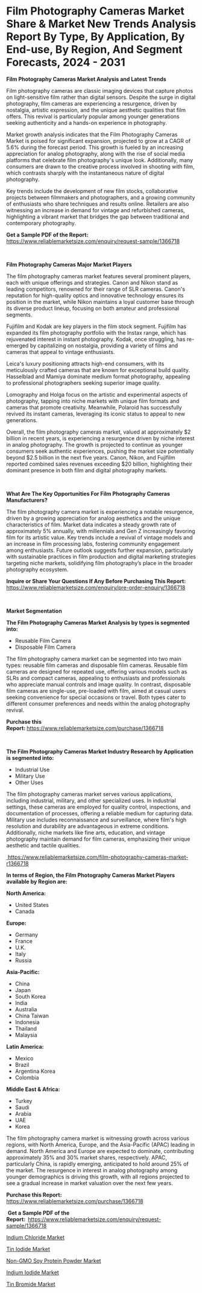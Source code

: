 <p><h1>Film Photography Cameras Market Share & Market New Trends Analysis Report By Type, By Application, By End-use, By Region, And Segment Forecasts, 2024 - 2031</h1></p><p><strong>Film Photography Cameras Market Analysis and Latest Trends</strong></p>
<p><p>Film photography cameras are classic imaging devices that capture photos on light-sensitive film rather than digital sensors. Despite the surge in digital photography, film cameras are experiencing a resurgence, driven by nostalgia, artistic expression, and the unique aesthetic qualities that film offers. This revival is particularly popular among younger generations seeking authenticity and a hands-on experience in photography.</p><p>Market growth analysis indicates that the Film Photography Cameras Market is poised for significant expansion, projected to grow at a CAGR of 5.6% during the forecast period. This growth is fueled by an increasing appreciation for analog photography, along with the rise of social media platforms that celebrate film photography's unique look. Additionally, many consumers are drawn to the creative process involved in shooting with film, which contrasts sharply with the instantaneous nature of digital photography.</p><p>Key trends include the development of new film stocks, collaborative projects between filmmakers and photographers, and a growing community of enthusiasts who share techniques and results online. Retailers are also witnessing an increase in demand for vintage and refurbished cameras, highlighting a vibrant market that bridges the gap between traditional and contemporary photography.</p></p>
<p><strong>Get a Sample PDF of the Report:&nbsp;</strong> <a href="https://www.reliablemarketsize.com/enquiry/request-sample/1366718?utm_campaign=2005&utm_medium=2&utm_source=Github&utm_content=ia&utm_term=26122024&utm_id=film-photography-cameras">https://www.reliablemarketsize.com/enquiry/request-sample/1366718</a></p>
<p>&nbsp;</p>
<p><strong>Film Photography Cameras Major Market Players</strong></p>
<p><p>The film photography cameras market features several prominent players, each with unique offerings and strategies. Canon and Nikon stand as leading competitors, renowned for their range of SLR cameras. Canon's reputation for high-quality optics and innovative technology ensures its position in the market, while Nikon maintains a loyal customer base through its diverse product lineup, focusing on both amateur and professional segments. </p><p>Fujifilm and Kodak are key players in the film stock segment. Fujifilm has expanded its film photography portfolio with the Instax range, which has rejuvenated interest in instant photography. Kodak, once struggling, has re-emerged by capitalizing on nostalgia, providing a variety of films and cameras that appeal to vintage enthusiasts.</p><p>Leica's luxury positioning attracts high-end consumers, with its meticulously crafted cameras that are known for exceptional build quality. Hasselblad and Mamiya dominate medium format photography, appealing to professional photographers seeking superior image quality.</p><p>Lomography and Holga focus on the artistic and experimental aspects of photography, tapping into niche markets with unique film formats and cameras that promote creativity. Meanwhile, Polaroid has successfully revived its instant cameras, leveraging its iconic status to appeal to new generations.</p><p>Overall, the film photography cameras market, valued at approximately $2 billion in recent years, is experiencing a resurgence driven by niche interest in analog photography. The growth is projected to continue as younger consumers seek authentic experiences, pushing the market size potentially beyond $2.5 billion in the next five years. Canon, Nikon, and Fujifilm reported combined sales revenues exceeding $20 billion, highlighting their dominant presence in both film and digital photography markets.</p></p>
<p>&nbsp;</p>
<p><strong>What Are The Key Opportunities For Film Photography Cameras Manufacturers?</strong></p>
<p><p>The film photography camera market is experiencing a notable resurgence, driven by a growing appreciation for analog aesthetics and the unique characteristics of film. Market data indicates a steady growth rate of approximately 5% annually, with millennials and Gen Z increasingly favoring film for its artistic value. Key trends include a revival of vintage models and an increase in film processing labs, fostering community engagement among enthusiasts. Future outlook suggests further expansion, particularly with sustainable practices in film production and digital marketing strategies targeting niche markets, solidifying film photography’s place in the broader photography ecosystem.</p></p>
<p><strong>Inquire or Share Your Questions If Any Before Purchasing This Report:</strong> <a href="https://www.reliablemarketsize.com/enquiry/pre-order-enquiry/1366718?utm_campaign=2005&utm_medium=2&utm_source=Github&utm_content=ia&utm_term=26122024&utm_id=film-photography-cameras">https://www.reliablemarketsize.com/enquiry/pre-order-enquiry/1366718</a></p>
<p>&nbsp;</p>
<p><strong>Market Segmentation</strong></p>
<p><strong>The Film Photography Cameras Market Analysis by types is segmented into:</strong></p>
<p><ul><li>Reusable Film Camera</li><li>Disposable Film Camera</li></ul></p>
<p><p>The film photography camera market can be segmented into two main types: reusable film cameras and disposable film cameras. Reusable film cameras are designed for repeated use, offering various models such as SLRs and compact cameras, appealing to enthusiasts and professionals who appreciate manual controls and image quality. In contrast, disposable film cameras are single-use, pre-loaded with film, aimed at casual users seeking convenience for special occasions or travel. Both types cater to different consumer preferences and needs within the analog photography revival.</p></p>
<p><strong>Purchase this Report:&nbsp;</strong><a href="https://www.reliablemarketsize.com/purchase/1366718?utm_campaign=2005&utm_medium=2&utm_source=Github&utm_content=ia&utm_term=26122024&utm_id=film-photography-cameras">https://www.reliablemarketsize.com/purchase/1366718</a></p>
<p>&nbsp;</p>
<p><strong>The Film Photography Cameras Market Industry Research by Application is segmented into:</strong></p>
<p><ul><li>Industrial Use</li><li>Military Use</li><li>Other Uses</li></ul></p>
<p><p>The film photography cameras market serves various applications, including industrial, military, and other specialized uses. In industrial settings, these cameras are employed for quality control, inspections, and documentation of processes, offering a reliable medium for capturing data. Military use includes reconnaissance and surveillance, where film's high resolution and durability are advantageous in extreme conditions. Additionally, niche markets like fine arts, education, and vintage photography maintain demand for film cameras, emphasizing their unique aesthetic and tactile qualities.</p></p>
<p><a href="https://www.reliablemarketsize.com/film-photography-cameras-market-r1366718?utm_campaign=2005&utm_medium=2&utm_source=Github&utm_content=ia&utm_term=26122024&utm_id=film-photography-cameras">&nbsp;https://www.reliablemarketsize.com/film-photography-cameras-market-r1366718</a></p>
<p><strong>In terms of Region, the Film Photography Cameras Market Players available by Region are:</strong></p>
<p>
    <p> <strong> North America: </strong>
        <ul>
            <li>United States</li>
            <li>Canada</li>
        </ul>
        </p> 
    <p> <strong> Europe: </strong>
        <ul>
            <li>Germany</li>
            <li>France</li>
            <li>U.K.</li>
            <li>Italy</li>
            <li>Russia</li>
        </ul>
        </p> 
    <p> <strong> Asia-Pacific: </strong>
        <ul>
            <li>China</li>
            <li>Japan</li>
            <li>South Korea</li>
            <li>India</li>
            <li>Australia</li>
            <li>China Taiwan</li>
            <li>Indonesia</li>
            <li>Thailand</li>
            <li>Malaysia</li>
        </ul>
        </p> 
    <p> <strong> Latin America: </strong>
        <ul>
            <li>Mexico</li>
            <li>Brazil</li>
            <li>Argentina Korea</li>
            <li>Colombia</li>
        </ul>
        </p> 
    <p> <strong> Middle East & Africa: </strong>
        <ul>
            <li>Turkey</li>
            <li>Saudi</li>
            <li>Arabia</li>
            <li>UAE</li>
            <li>Korea</li>
        </ul>
    </p>
    </p>
<p><p>The film photography camera market is witnessing growth across various regions, with North America, Europe, and the Asia-Pacific (APAC) leading in demand. North America and Europe are expected to dominate, contributing approximately 35% and 30% market shares, respectively. APAC, particularly China, is rapidly emerging, anticipated to hold around 25% of the market. The resurgence in interest in analog photography among younger demographics is driving this growth, with all regions projected to see a gradual increase in market valuation over the next few years.</p></p>
<p><strong>Purchase this Report: </strong><a href="https://www.reliablemarketsize.com/purchase/1366718?utm_campaign=2005&utm_medium=2&utm_source=Github&utm_content=ia&utm_term=26122024&utm_id=film-photography-cameras">https://www.reliablemarketsize.com/purchase/1366718</a></p>
<p>&nbsp;<strong>Get a Sample PDF of the Report:&nbsp;&nbsp;</strong><a href="https://www.reliablemarketsize.com/enquiry/request-sample/1366718?utm_campaign=2005&utm_medium=2&utm_source=Github&utm_content=ia&utm_term=26122024&utm_id=film-photography-cameras">https://www.reliablemarketsize.com/enquiry/request-sample/1366718</a></p>
<p><strong></strong></p>
<p><p><a href="https://www.linkedin.com/pulse/evalua-mark-research-ptwwe?utm_campaign=2005&utm_medium=2&utm_source=Github&utm_content=ia&utm_term=26122024&utm_id=film-photography-cameras">Indium Chloride Market</a></p><p><a href="https://www.linkedin.com/pulse/rev-athenaur-okk4f?utm_campaign=2005&utm_medium=2&utm_source=Github&utm_content=ia&utm_term=26122024&utm_id=film-photography-cameras">Tin Iodide Market</a></p><p><a href="https://github.com/lylyparadise/Market-Research-Report-List-5/blob/main/non-gmo-soy-protein-powder-market.md?utm_campaign=2005&utm_medium=2&utm_source=Github&utm_content=ia&utm_term=26122024&utm_id=film-photography-cameras">Non-GMO Soy Protein Powder Market</a></p><p><a href="https://www.linkedin.com/pulse/indium-iodide-market-size-expected-accelerate-cagr-126-from-vscve?utm_campaign=2005&utm_medium=2&utm_source=Github&utm_content=ia&utm_term=26122024&utm_id=film-photography-cameras">Indium Iodide Market</a></p><p><a href="https://www.linkedin.com/pulse/tin-bromide-market-report-demographics-target-forecast-30w9e?utm_campaign=2005&utm_medium=2&utm_source=Github&utm_content=ia&utm_term=26122024&utm_id=film-photography-cameras">Tin Bromide Market</a></p></p>